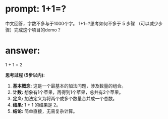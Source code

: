# prompt: 1+1=?
中文回答，字数不多与于1000个字。
1+1=?思考如何不多于 5 步骤 （可以减少步骤）完成这个项目的demo？

# answer: 
 1 + 1 = 2

**思考过程 (5步以内):**

1. **基本概念:** 这是一个最基本的加法问题，涉及数量的组合。
2. **计数:**  想象有1个苹果，再得到1个苹果，总共有2个苹果。
3. **定义:**  加法定义为将两个或多个数量合并成一个总数。
4. **结果:** 1 + 1 的结果是 2。
5. **结论:** 简单直接，无需复杂计算。

